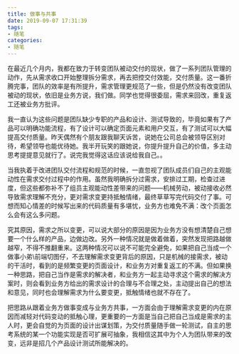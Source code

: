 ```yaml
---
title: 做事与共事
date: 2019-09-07 17:31:39
tags: 
- 随笔
categories: 
- 随笔
---
```




在最近几个月内，我都在致力于转变团队被动交付的现状，做了一系列团队管理的动作，先从需求收口开始整理拆分需求，再去把控交付效能，交付质量。这一番折腾完事，团队的效率是有所提升，需求管理更规范了一些，但是仍然没有改变团队被动的现状，依旧是业务方说，我们做。同学也觉得很委屈，需求来回改，重复返工还被业务方批评。



我一直认为这些问题是团队缺少专职的产品和设计、测试导致的，毕竟如果有了产品可以明确功能流程，有了设计可以确定页面元素和用户交互，有了测试可以大幅提高交付质量。昨天偶然有个朋友跟我聊天诉苦，说她在公司总会被领导区别对待，希望领导也能优待她。我半开玩笑的跟她说，你提升提升自己的价值，多主动思考提提意见就行了。说完我觉得这话应该说给我自己。。



当我执着于改进团队交付流程和规范的时候，一直忽视了团队成员们自己的主观能动性在需求交付过程中的作用。虽然我明确拆分过需求，安排过工期，检查过进度，但这些都弥补不了组员主观能动性差带来的问题——机械劳动，被动接收必然导致需求理解不充分，更对需求变更持抵触情绪，最终草草写完代码交付了事。可想而知心情差的时候写出来的代码质量有多堪忧，业务方也难免不满：改个页面怎么会有这么多问题。



究其原因，需求之所以变更，可以说大部分的原因是因为业务方没有想清楚自己想要一个什么样的产品，边做边改。另外一种情况就是做着做着，突然发现把路越做越窄，不得不推翻重来。这两种情况可以说不可能完全避免，如果把自己当成一个做事小弟\前端切图仔，不去理解需求变更背后的原因，只是机械的接需求，被动的干活时，看到的是频繁变更的页面设计，和业务方对重复返工的不满。但如果换一种思路，把自己当作是需求的解决者，和业务方一起主动寻求这个需求的解决方案时，则会看到业务方给出的需求设计的合理与不合理之处，主动提出自己的想法和意见，同时也会理解需求为什么要变更，抵触情绪也就不存在了。



把思路从跟着业务方做事变成与业务方共事，一方面会由于理解需求变更的内在原因而减轻对代码变动的抵触心理，更重要的一方面是当自己把自己当成是需求的主人时，更会自觉的为页面的设计出谋划策，为交付质量随手做一轮测试，自主的思考系统的某一个功能实现是否可扩展可抽象，我相信这其中为个人为团队带来的改变，远非是招几个产品设计测试所能解决的。